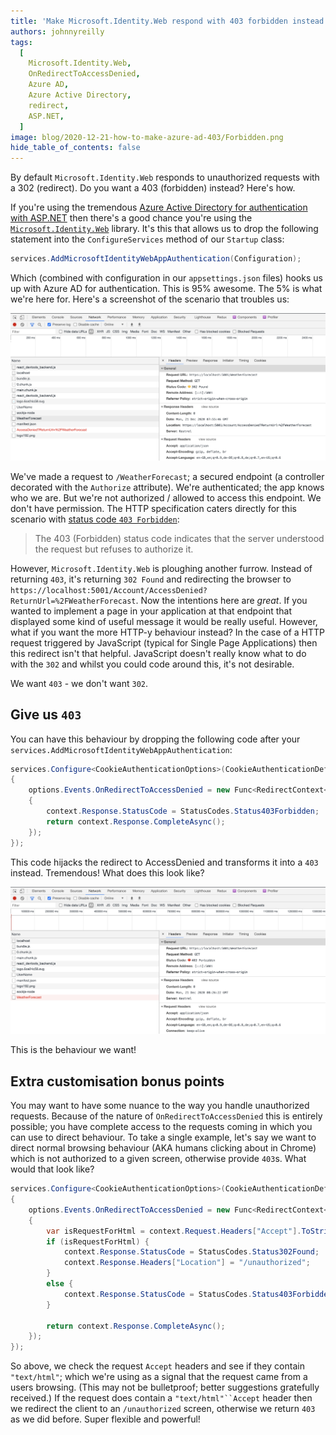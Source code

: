 ```yaml
---
title: 'Make Microsoft.Identity.Web respond with 403 forbidden instead of a 302 redirect'
authors: johnnyreilly
tags:
  [
    Microsoft.Identity.Web,
    OnRedirectToAccessDenied,
    Azure AD,
    Azure Active Directory,
    redirect,
    ASP.NET,
  ]
image: blog/2020-12-21-how-to-make-azure-ad-403/Forbidden.png
hide_table_of_contents: false
---
```


By default `Microsoft.Identity.Web` responds to unauthorized requests with a 302 (redirect). Do you want a 403 (forbidden) instead? Here's how.

If you're using the tremendous [Azure Active Directory for authentication with ASP.NET](https://docs.microsoft.com/en-us/azure/active-directory/develop/scenario-web-app-sign-user-app-configuration?tabs=aspnetcore) then there's a good chance you're using the [`Microsoft.Identity.Web`](https://github.com/AzureAD/microsoft-identity-web) library. It's this that allows us to drop the following statement into the `ConfigureServices` method of our `Startup` class:

```cs
services.AddMicrosoftIdentityWebAppAuthentication(Configuration);
```

Which (combined with configuration in our `appsettings.json` files) hooks us up with Azure AD for authentication. This is 95% awesome. The 5% is what we're here for. Here's a screenshot of the scenario that troubles us:

![a screenshot of Chrome Devtools showing a 302](../static/blog/2020-12-21-how-to-make-azure-ad-403/AccessDenied.png)

We've made a request to `/WeatherForecast`; a secured endpoint (a controller decorated with the `Authorize` attribute). We're authenticated; the app knows who we are. But we're not authorized / allowed to access this endpoint. We don't have permission. The HTTP specification caters directly for this scenario with [status code `403 Forbidden`](https://tools.ietf.org/html/rfc7231#section-6.5.3):

> The 403 (Forbidden) status code indicates that the server understood the request but refuses to authorize it.

However, `Microsoft.Identity.Web` is ploughing another furrow. Instead of returning `403`, it's returning `302 Found` and redirecting the browser to `https://localhost:5001/Account/AccessDenied?ReturnUrl=%2FWeatherForecast`. Now the intentions here are _great_. If you wanted to implement a page in your application at that endpoint that displayed some kind of useful message it would be really useful. However, what if you want the more HTTP-y behaviour instead? In the case of a HTTP request triggered by JavaScript (typical for Single Page Applications) then this redirect isn't that helpful. JavaScript doesn't really know what to do with the `302` and whilst you could code around this, it's not desirable.

We want `403` - we don't want `302`.

## Give us `403`

You can have this behaviour by dropping the following code after your `services.AddMicrosoftIdentityWebAppAuthentication`:

```cs
services.Configure<CookieAuthenticationOptions>(CookieAuthenticationDefaults.AuthenticationScheme, options =>
{
    options.Events.OnRedirectToAccessDenied = new Func<RedirectContext<CookieAuthenticationOptions>, Task>(context =>
    {
        context.Response.StatusCode = StatusCodes.Status403Forbidden;
        return context.Response.CompleteAsync();
    });
});
```

This code hijacks the redirect to AccessDenied and transforms it into a `403` instead. Tremendous! What does this look like?

![a screenshot of Chrome Devtools showing a 403](../static/blog/2020-12-21-how-to-make-azure-ad-403/Forbidden.png)

This is the behaviour we want!

## Extra customisation bonus points

You may want to have some nuance to the way you handle unauthorized requests. Because of the nature of `OnRedirectToAccessDenied` this is entirely possible; you have complete access to the requests coming in which you can use to direct behaviour. To take a single example, let's say we want to direct normal browsing behaviour (AKA humans clicking about in Chrome) which is not authorized to a given screen, otherwise provide `403`s. What would that look like?

```cs
services.Configure<CookieAuthenticationOptions>(CookieAuthenticationDefaults.AuthenticationScheme, options =>
{
    options.Events.OnRedirectToAccessDenied = new Func<RedirectContext<CookieAuthenticationOptions>, Task>(context =>
    {
        var isRequestForHtml = context.Request.Headers["Accept"].ToString().Contains("text/html");
        if (isRequestForHtml) {
            context.Response.StatusCode = StatusCodes.Status302Found;
            context.Response.Headers["Location"] = "/unauthorized";
        }
        else {
            context.Response.StatusCode = StatusCodes.Status403Forbidden;
        }

        return context.Response.CompleteAsync();
    });
});
```

So above, we check the request `Accept` headers and see if they contain `"text/html"`; which we're using as a signal that the request came from a users browsing. (This may not be bulletproof; better suggestions gratefully received.) If the request does contain a ` "text/html"``Accept ` header then we redirect the client to an `/unauthorized` screen, otherwise we return `403` as we did before. Super flexible and powerful!
